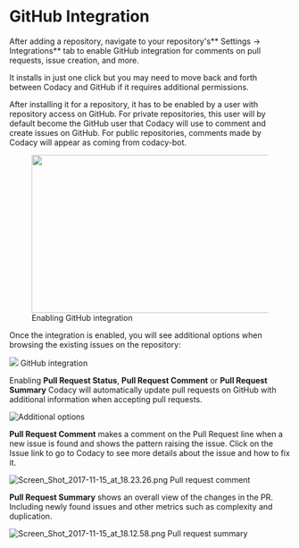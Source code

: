 # GitHub Integration

After adding a repository, navigate to your repository's** Settings -&gt; Integrations** tab to enable GitHub integration for comments on pull requests, issue creation, and more.

It installs in just one click but you may need to move back and forth between Codacy and GitHub if it requires additional permissions.

After installing it for a repository, it has to be enabled by a user with repository access on GitHub. For private repositories, this user will by default become the GitHub user that Codacy will use to comment and create issues on GitHub. For public repositories, comments made by Codacy will appear as coming from codacy-bot.

<figure>
<img src="/images/Aug-10-2017_17-47-06.gif" width="669" height="283" alt="" /><figcaption><span class="wysiwyg-font-size-small">Enabling GitHub integration</span></figcaption>
</figure>


Once the integration is enabled, you will see additional options when browsing the existing issues on the repository:

![](/images/Screen_Shot_2016-12-27_at_12.11.35.png)
GitHub integration


Enabling **Pull Request Status**, **Pull Request Comment** or **Pull Request Summary** Codacy will automatically update pull requests on GitHub with additional information when accepting pull requests.

![Additional options](/images/Screen_Shot_2017-11-15_at_17.50.49.png)

**Pull Request Comment** makes a comment on the Pull Request line when a new issue is found and shows the pattern raising the issue. Click on the Issue link to go to Codacy to see more details about the issue and how to fix it.

![Screen\_Shot\_2017-11-15\_at\_18.23.26.png](/images/Screen_Shot_2017-11-15_at_18.23.26.png)
Pull request comment


**Pull Request Summary** shows an overall view of the changes in the PR. Including newly found issues and other metrics such as complexity and duplication. 

![Screen\_Shot\_2017-11-15\_at\_18.12.58.png](/images/Screen_Shot_2017-11-15_at_18.12.58.png)
Pull request summary
